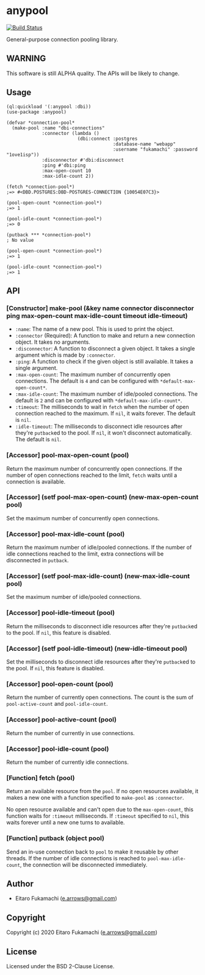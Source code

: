 # anypool

[![Build Status](https://github.com/fukamachi/anypool/workflows/CI/badge.svg)](https://github.com/fukamachi/anypool/actions?query=workflow%3ACI)

General-purpose connection pooling library.

## WARNING

This software is still ALPHA quality. The APIs will be likely to change.

## Usage

```common-lisp
(ql:quickload '(:anypool :dbi))
(use-package :anypool)

(defvar *connection-pool*
  (make-pool :name "dbi-connections"
             :connector (lambda ()
                          (dbi:connect :postgres
                                       :database-name "webapp"
                                       :username "fukamachi" :password "1ove1isp"))
             :disconnector #'dbi:disconnect
             :ping #'dbi:ping
             :max-open-count 10
             :max-idle-count 2))

(fetch *connection-pool*)
;=> #<DBD.POSTGRES:DBD-POSTGRES-CONNECTION {10054E07C3}>

(pool-open-count *connection-pool*)
;=> 1

(pool-idle-count *connection-pool*)
;=> 0

(putback *** *connection-pool*)
; No value

(pool-open-count *connection-pool*)
;=> 1

(pool-idle-count *connection-pool*)
;=> 1
```

## API

### [Constructor] make-pool (&key name connector disconnector ping max-open-count max-idle-count timeout idle-timeout)

- `:name`: The name of a new pool. This is used to print the object.
- `:connector` (Required): A function to make and return a new connection object. It takes no arguments.
- `:disconnector`: A function to disconnect a given object. It takes a single argument which is made by `:connector`.
- `:ping`: A function to check if the given object is still available. It takes a single argument.
- `:max-open-count`: The maximum number of concurrently open connections. The default is `4` and can be configured with `*default-max-open-count*`.
- `:max-idle-count`: The maximum number of idle/pooled connections. The default is `2` and can be configured with `*default-max-idle-count*`.
- `:timeout`: The milliseconds to wait in `fetch` when the number of open connection reached to the maximum. If `nil`, it waits forever. The default is `nil`.
- `:idle-timeout`: The milliseconds to disconnect idle resources after they're `putback`ed to the pool. If `nil`, it won't disconnect automatically. The default is `nil`.

### [Accessor] pool-max-open-count (pool)

Return the maximum number of concurrently open connections. If the number of open connections reached to the limit, `fetch` waits until a connection is available.

### [Accessor] (setf pool-max-open-count) (new-max-open-count pool)

Set the maximum number of concurrently open connections.

### [Accessor] pool-max-idle-count (pool)

Return the maximum number of idle/pooled connections. If the number of idle connections reached to the limit, extra connections will be disconnected in `putback`.

### [Accessor] (setf pool-max-idle-count) (new-max-idle-count pool)

Set the maximum number of idle/pooled connections.

### [Accessor] pool-idle-timeout (pool)

Return the milliseconds to disconnect idle resources after they're `putback`ed to the pool. If `nil`, this feature is disabled.

### [Accessor] (setf pool-idle-timeout) (new-idle-timeout pool)

Set the milliseconds to disconnect idle resources after they're `putback`ed to the pool. If `nil`, this feature is disabled.

### [Accessor] pool-open-count (pool)

Return the number of currently open connections. The count is the sum of `pool-active-count` and `pool-idle-count`.

### [Accessor] pool-active-count (pool)

Return the number of currently in use connections.

### [Accessor] pool-idle-count (pool)

Return the number of currently idle connections.

### [Function] fetch (pool)

Return an available resource from the `pool`. If no open resources available, it makes a new one with a function specified to `make-pool` as `:connector`.

No open resource available and can't open due to the `max-open-count`, this function waits for `:timeout` milliseconds. If `:timeout` specified to `nil`, this waits forever until a new one turns to available.

### [Function] putback (object pool)

Send an in-use connection back to `pool` to make it reusable by other threads. If the number of idle connections is reached to `pool-max-idle-count`, the connection will be disconnected immediately.

## Author

* Eitaro Fukamachi (e.arrows@gmail.com)

## Copyright

Copyright (c) 2020 Eitaro Fukamachi (e.arrows@gmail.com)

## License

Licensed under the BSD 2-Clause License.
